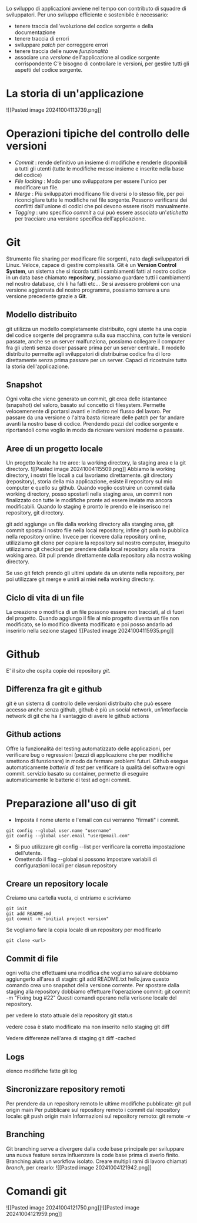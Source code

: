 Lo sviluppo di applicazioni avviene nel tempo con contributo di squadre di sviluppatori.
Per uno sviluppo efficiente e sostenibile è necessario:
- tenere traccia dell'evoluzione del codice sorgente e della documentazione
- tenere traccia di errori
- sviluppare *patch* per correggere errori
- tenere traccia delle nuove *funzionalità*
- associare una *versione* dell'applicazione al codice sorgente corrispondente
C'è bisogno di controllare le versioni, per gestire tutti gli aspetti del codice sorgente.

# La storia di un'applicazione
![[Pasted image 20241004113739.png]]

# Operazioni tipiche del controllo delle versioni
- *Commit* : rende definitivo un insieme di modifiche e renderle disponibili a tutti gli utenti (tutte le modifiche messe insieme e inserite nella base del codice)
- *File locking* : Modo per uno sviluppatore per essere l'unico per modificare un file.
- *Merge* : Più sviluppatori modificano file diversi o lo stesso file, per poi riconcigliare tutte le modifiche nel file sorgente. Possono verificarsi dei conflitti dall'unione di codici che poi devono essere risolti manualmente.
- *Tagging* : uno specifico *commit* a cui può essere associato un'*etichetta* per tracciare una versione specifica dell'applicazione.


# Git
Strumento file sharing per modificare file sorgenti, nato dagli sviluppatori di Linux. Veloce, capace di gestire complessità.
Git è un **Version Control System**, un sistema che si ricorda tutti i cambiamenti fatti al nostro codice in un data base chiamato **repository**, possiamo guardare tutti i cambiamenti nel nostro database, chi li ha fatti etc...
Se si avessero problemi con una versione aggiornata del nostro programma, possiamo tornare a una versione precedente grazie a **Git**.

## Modello distribuito
git utilizza un modello completamente distribuito, ogni utente ha una copia del codice sorgente del programma sulla sua macchina, con tutte le versioni passate, anche se un server malfunziona, possiamo collegare il computer fra gli utenti senza dover passare prima per un server centrale..
Il modello distribuito permette agli sviluppatori di distribuirse codice fra di loro direttamente senza prima passare per un server. Capaci di ricostruire tutta la storia dell'applicazione.

## Snapshot
Ogni volta che viene generato un commit, git crea delle istantanee (snapshot) del valoro, basato sul concetto di filesystem. Permette velocemenente di portarsi avanti e indietro nel flusso del lavoro. Per passare da una versione o l'altra basta ricreare delle patch per far andare avanti la nostro base di codice. Prendendo pezzi del codice sorgente e riportandoli come voglio in modo da ricreare versioni moderne o passate.


## Aree di un progetto locale
Un progetto locale ha tre aree: la working directory, la staging area e la git directory.
![[Pasted image 20241004115509.png]]
Abbiamo la working directory, i nostri file locali a cui lavoriamo direttamente.
git directory (repository), storia della mia applicazione, esiste il repository sul mio computer e quello su github.
Quando voglio costruire un commit dalla working directory, posso spostarli nella staging area, un commit non finalizzato con tutte le modifiche pronte ad essere inviate ma ancora modificabili. Quando lo staging è pronto le prendo e le inserisco nel repository, git directory.

git add aggiunge un file dalla working directory alla stanging area, git commit sposta il nostro file nella local repository, infine git push lo pubblica nella repository online.
Invece per ricevere dalla repository online, utilizziamo git clone per copiare la repository sul nostro computer, inseguito utilizziamo git checkout per prendere dalla local repository alla nostra woking area.
Git pull prende direttamente dalla repository alla nostra woking directory.


Se uso git fetch prendo gli ultimi update da un utente nella repository, per poi utilizzare git merge e unirli ai miei nella working directory.











## Ciclo di vita di un file

La creazione o modifica di un file possono essere non tracciati, al di fuori del progetto. Quando aggiungo il file al mio progetto diventa un file non modificato, se lo modifico diventa modificato e poi posso andarlo ad inserirlo nella sezione staged
![[Pasted image 20241004115935.png]]



# Github
E' il sito che ospita copie dei repository *git*.
## Differenza fra git e github
git è un sistema di controllo delle versioni distribuito che può essere accesso anche senza github, github è più un social network, un'interfaccia network di git che ha il vantaggio di avere le github actions


## Github actions
Offre la funzionalità del testing automatizzato delle applicazioni, per verificare bug o regressioni (pezzi di applicazione che per modifiche smettono di funzionare) in modo da fermare problemi futuri.
Github esegue automaticamente *batterie di test* per verificare la qualità del software ogni commit.
servizio basato su container, permette di eseguire automaticamente le batterie di test ad ogni commit.


# Preparazione all'uso di git

- Imposta il nome utente e l'email con cui verranno "firmati" i commit.
```
git config --global user.name "username"
git config --global user.email "user@email.com"
```
- Si puo utilizzare git config --list per verificare la corretta impostazione dell'utente.
- Omettendo il flag --global si possono impostare variabili di configurazioni locali per ciasun repository

## Creare un repository locale

Creiamo una cartella vuota, ci entriamo e scriviamo
```
git init
git add README.md
git commit -m "initial project version"
```
Se vogliamo fare la copia locale di un repository per modificarlo 
```
git clone <url>
```

## Commit di file
ogni volta che effettuami una modifica che vogliamo salvare dobbiamo aggiungerlo all'area di stagin:
	git add README.txt hello.java
questo comando crea uno snapshot della versione corrente.
Per spostare dalla staging alla repository dobbiamo effettuare l'operazione commit:
	git commit -m "Fixing bug #22"
Questi comandi operano nella verisone locale del repository.

per vedere lo stato attuale della repository
	git status

vedere cosa è stato modificato ma non inserito nello staging
	git diff

Vedere differenze nell'area di staging
	git diff -cached


## Logs
elenco modifiche fatte
	git log 


## Sincronizzare repository remoti

Per prendere da un repository remoto le ultime modifiche pubblicate:
	git pull origin main
Per pubblicare sul repository remoto i commit dal repository locale:
	git push origin main
Informazioni sul repository remoto:
	git remote -v


## Branching
Git branching serve a divergere dalla code base principale per sviluppare una nuova feature senza influenzare la code base prima di averlo finito. Branching aiuta un workflow isolato.
Creare multipli rami di lavoro chiamati *branch*, per crearlo:
![[Pasted image 20241004121942.png]]


# Comandi git

![[Pasted image 20241004121750.png]]![[Pasted image 20241004121959.png]]